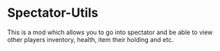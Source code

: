 # Spectator-Utils
This is a mod which allows you to go into spectator and be able to view other players inventory, health, item their holding and etc.
